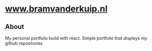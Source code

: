 # www.bramvanderkuip.nl

## About
<!--START-ABOUT-->My personal portfolio build with react. Simple portfolio that displays my github repositories<!--END-ABOUT-->